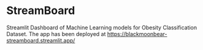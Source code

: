 # StreamBoard
Streamlit Dashboard of Machine Learning models for Obesity Classification Dataset. The app has been deployed at https://blackmoonbear-streamboard.streamlit.app/
